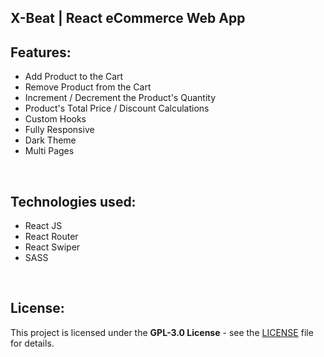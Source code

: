 ## X-Beat | React eCommerce Web App

## Features:

- Add Product to the Cart
- Remove Product from the Cart
- Increment / Decrement the Product's Quantity
- Product's Total Price / Discount Calculations
- Custom Hooks
- Fully Responsive
- Dark Theme
- Multi Pages

<br/>

## Technologies used:

- React JS
- React Router
- React Swiper
- SASS

<br/>

## License:

This project is licensed under the **GPL-3.0 License** - see the [LICENSE](LICENSE) file for details.
